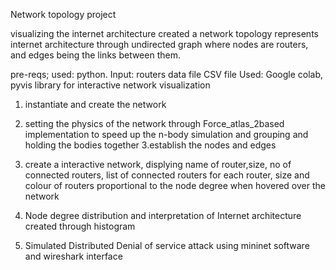 Network topology project 

visualizing the internet architecture
created a network topology represents internet architecture through undirected graph where nodes are routers, and edges being the links between them.

pre-reqs;
used: python.
Input: routers data file CSV file
Used: Google colab, pyvis library for interactive network visualization

1. instantiate and create the network 
2. setting the physics of the network through Force_atlas_2based implementation to speed up the n-body simulation and grouping and holding the bodies together
3.establish the nodes and edges
4. create a interactive network, displying name of router,size, no of connected routers, list of connected routers for each router, size and colour of routers proportional to the node degree when hovered over the network

5. Node degree distribution and interpretation of Internet architecture created through histogram

6. Simulated Distributed Denial of service attack using mininet software and wireshark interface

 
